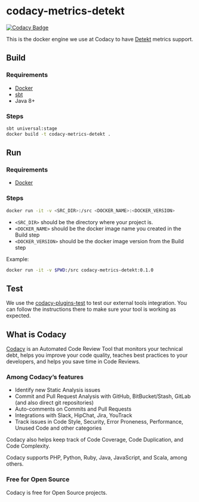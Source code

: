 # codacy-metrics-detekt

[![Codacy Badge](https://api.codacy.com/project/badge/Grade/3938aadcc7b24756aee3197ecadcb153)](https://app.codacy.com/gh/codacy/codacy-metrics-detekt?utm_source=github.com&utm_medium=referral&utm_content=codacy/codacy-metrics-detekt&utm_campaign=Badge_Grade_Settings)

This is the docker engine we use at Codacy to have [Detekt](https://github.com/arturbosch/detekt) metrics support.

## Build

### Requirements

* [Docker](https://www.docker.com/)
* [sbt](https://www.scala-sbt.org/)
* Java 8+

### Steps

```bash
sbt universal:stage
docker build -t codacy-metrics-detekt .
```

## Run

### Requirements

* [Docker](https://www.docker.com/)

### Steps

```bash
docker run -it -v <SRC_DIR>:/src <DOCKER_NAME>:<DOCKER_VERSION>
```

* `<SRC_DIR>` should be the directory where your project is.
* `<DOCKER_NAME>` should be the docker image name you created in the Build step
* `<DOCKER_VERSION>` should be the docker image version from the Build step

Example:

```bash
docker run -it -v $PWD:/src codacy-metrics-detekt:0.1.0
```

## Test

We use the [codacy-plugins-test](https://github.com/codacy/codacy-plugins-test) to test our external tools integration. You can follow the instructions there to make sure your tool is working as expected.

## What is Codacy

[Codacy](https://www.codacy.com/) is an Automated Code Review Tool that monitors your technical debt, helps you improve your code quality, teaches best practices to your developers, and helps you save time in Code Reviews.

### Among Codacy’s features

- Identify new Static Analysis issues
- Commit and Pull Request Analysis with GitHub, BitBucket/Stash, GitLab (and also direct git repositories)
- Auto-comments on Commits and Pull Requests
- Integrations with Slack, HipChat, Jira, YouTrack
- Track issues in Code Style, Security, Error Proneness, Performance, Unused Code and other categories

Codacy also helps keep track of Code Coverage, Code Duplication, and Code Complexity.

Codacy supports PHP, Python, Ruby, Java, JavaScript, and Scala, among others.

### Free for Open Source

Codacy is free for Open Source projects.
